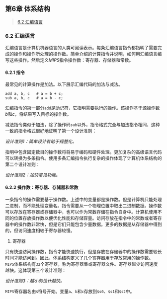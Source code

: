 ## 第6章 体系结构

>[6.2 汇编语言](#6.2)

<h3 id = "6.2">
6.2 汇编语言
</h3>

汇编语言是计算机机器语言的人类可阅读表示。每条汇编语言指令都指明了需要完成的操作和操作所处理的操作数。简单介绍的计算指令并说明，如何用汇编语言编写这些操作。然后定义$MIPS$指令操作数：寄存器、存储器和常数。

#### 6.2.1 指令

最常见的计算操作是加法。以下展示汇编代码的加法与减法。

```assembly
add a, b, c   # a = b + c;
sub a, b, c   # a = b - c;
```

汇编指令的第一部分`add`是助记符，它指明需要执行的操作。该操作基于源操作数$b$和$c$，将结果写入目标的操作数。

减法指令类似于加法，除了操作码`sub`以外，指令格式完全与加法指令相同，这种一致的指令格式很好地证明了第一个设计准则：

*设计准则1：简单设计有助于规整化。*

指明中包含固定数目的操作数将将易于编码和硬件处理。更加复杂的高级语言代码可以转换为多条指令。使用多条汇编指令执行复杂的操作体现了计算机体系结构的第二个设计准则：

*设计准则2：加快常见功能。*

#### 6.2.2 操作数：寄存器、存储器和常数

一条指令的操作需要基于操作数。上述中的变量都是操作数。但是计算机只能处理二进制，而不能处理变量名。指令需要从一个物理位置中取出二进制数据。操作数可以存放在寄存器或存储器中，也可以作为常数存储在指令自身中。计算机使用不同的位置存放操作数以便优化性能和存储容量。访问存放在指令中的常数或者寄存器中的操作数非常快，但是它们只能包含少量数据。更多的数据是从存储器中得到的，但访问速度相较于寄存器较慢。

1. 寄存器

只有快速访问操作数，指令才能快速执行，但是存放在存储器中的操作数需要较长时间才能访问到。因此，体系结构定义了几个寄存器用于存放常用的操作数。`MIPS`体系结构有`32`个寄存器，称为寄存器集或寄存器文件。寄存器越少访问速度越快。这体现第三个设计准则：

*设计准则3：越小的设计越快。*

`MIPS`寄存器名由`$`符号开始。变量`a`、`b`和`c`存放到`$s0`、`$s1`和`$s2`中。

